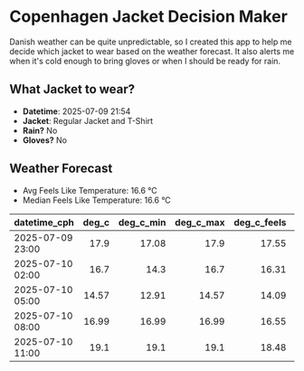 
# Copenhagen Jacket Decision Maker

Danish weather can be quite unpredictable, so I created this app to help me decide which jacket to wear based on the weather forecast. 
It also alerts me when it's cold enough to bring gloves or when I should be ready for rain.

## What Jacket to wear?

- **Datetime**: 2025-07-09 21:54
- **Jacket**: Regular Jacket and T-Shirt
- **Rain?** No
- **Gloves?** No

## Weather Forecast
- Avg Feels Like Temperature: 16.6 °C
- Median Feels Like Temperature: 16.6 °C

| datetime_cph     |   deg_c |   deg_c_min |   deg_c_max |   deg_c_feels | weather   | wind   | rain   |
|:-----------------|--------:|------------:|------------:|--------------:|:----------|:-------|:-------|
| 2025-07-09 23:00 |   17.9  |       17.08 |       17.9  |         17.55 | Clouds    | Low    | None   |
| 2025-07-10 02:00 |   16.7  |       14.3  |       16.7  |         16.31 | Clouds    | Low    | None   |
| 2025-07-10 05:00 |   14.57 |       12.91 |       14.57 |         14.09 | Clouds    | Low    | None   |
| 2025-07-10 08:00 |   16.99 |       16.99 |       16.99 |         16.55 | Clouds    | Low    | None   |
| 2025-07-10 11:00 |   19.1  |       19.1  |       19.1  |         18.48 | Clear     | Low    | None   |
        
